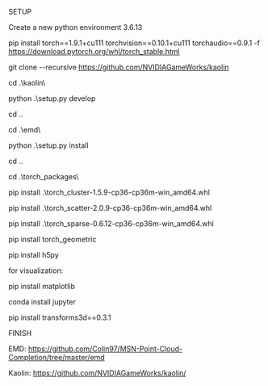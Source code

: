SETUP

Create a new python environment 3.6.13

pip install torch==1.9.1+cu111 torchvision==0.10.1+cu111 torchaudio==0.9.1 -f https://download.pytorch.org/whl/torch_stable.html

git clone --recursive https://github.com/NVIDIAGameWorks/kaolin

cd .\kaolin\

python .\setup.py develop

cd ..

cd .\emd\

python .\setup.py install

cd ..

cd .\torch_packages\

pip install .\torch_cluster-1.5.9-cp36-cp36m-win_amd64.whl

pip install .\torch_scatter-2.0.9-cp36-cp36m-win_amd64.whl

pip install .\torch_sparse-0.6.12-cp36-cp36m-win_amd64.whl

pip install torch_geometric

pip install h5py

for visualization:

pip install matplotlib

conda install jupyter

pip install transforms3d==0.3.1

FINISH

EMD: https://github.com/Colin97/MSN-Point-Cloud-Completion/tree/master/emd

Kaolin: https://github.com/NVIDIAGameWorks/kaolin/